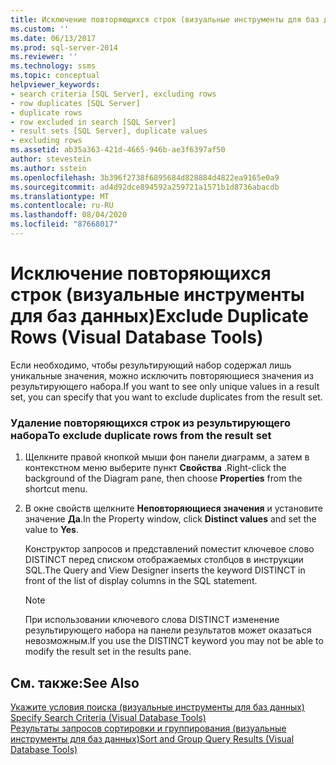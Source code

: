 ```yaml
---
title: Исключение повторяющихся строк (визуальные инструменты для баз данных) | Документация Майкрософт
ms.custom: ''
ms.date: 06/13/2017
ms.prod: sql-server-2014
ms.reviewer: ''
ms.technology: ssms
ms.topic: conceptual
helpviewer_keywords:
- search criteria [SQL Server], excluding rows
- row duplicates [SQL Server]
- duplicate rows
- row excluded in search [SQL Server]
- result sets [SQL Server], duplicate values
- excluding rows
ms.assetid: ab35a363-421d-4665-946b-ae3f6397af50
author: stevestein
ms.author: sstein
ms.openlocfilehash: 3b396f2738f6895684d828884d4822ea9165e0a9
ms.sourcegitcommit: ad4d92dce894592a259721a1571b1d8736abacdb
ms.translationtype: MT
ms.contentlocale: ru-RU
ms.lasthandoff: 08/04/2020
ms.locfileid: "87668017"
---
```

# <a name="exclude-duplicate-rows-visual-database-tools"></a><span data-ttu-id="5c19a-102">Исключение повторяющихся строк (визуальные инструменты для баз данных)</span><span class="sxs-lookup"><span data-stu-id="5c19a-102">Exclude Duplicate Rows (Visual Database Tools)</span></span>
  <span data-ttu-id="5c19a-103">Если необходимо, чтобы результирующий набор содержал лишь уникальные значения, можно исключить повторяющиеся значения из результирующего набора.</span><span class="sxs-lookup"><span data-stu-id="5c19a-103">If you want to see only unique values in a result set, you can specify that you want to exclude duplicates from the result set.</span></span>  
  
### <a name="to-exclude-duplicate-rows-from-the-result-set"></a><span data-ttu-id="5c19a-104">Удаление повторяющихся строк из результирующего набора</span><span class="sxs-lookup"><span data-stu-id="5c19a-104">To exclude duplicate rows from the result set</span></span>  
  
1.  <span data-ttu-id="5c19a-105">Щелкните правой кнопкой мыши фон панели диаграмм, а затем в контекстном меню выберите пункт **Свойства** .</span><span class="sxs-lookup"><span data-stu-id="5c19a-105">Right-click the background of the Diagram pane, then choose **Properties** from the shortcut menu.</span></span>  
  
2.  <span data-ttu-id="5c19a-106">В окне свойств щелкните **Неповторяющиеся значения** и установите значение **Да**.</span><span class="sxs-lookup"><span data-stu-id="5c19a-106">In the Property window, click **Distinct values** and set the value to **Yes**.</span></span>  
  
     <span data-ttu-id="5c19a-107">Конструктор запросов и представлений поместит ключевое слово DISTINCT перед списком отображаемых столбцов в инструкции SQL.</span><span class="sxs-lookup"><span data-stu-id="5c19a-107">The Query and View Designer inserts the keyword DISTINCT in front of the list of display columns in the SQL statement.</span></span>  
  
    > [!NOTE]  
    >  <span data-ttu-id="5c19a-108">При использовании ключевого слова DISTINCT изменение результирующего набора на панели результатов может оказаться невозможным.</span><span class="sxs-lookup"><span data-stu-id="5c19a-108">If you use the DISTINCT keyword you may not be able to modify the result set in the results pane.</span></span>  
  
## <a name="see-also"></a><span data-ttu-id="5c19a-109">См. также:</span><span class="sxs-lookup"><span data-stu-id="5c19a-109">See Also</span></span>  
 <span data-ttu-id="5c19a-110">[Укажите условия поиска &#40;визуальные инструменты для баз данных&#41;](visual-database-tools.md) </span><span class="sxs-lookup"><span data-stu-id="5c19a-110">[Specify Search Criteria &#40;Visual Database Tools&#41;](visual-database-tools.md) </span></span>  
 [<span data-ttu-id="5c19a-111">Результаты запросов сортировки и группирования (визуальные инструменты для баз данных)</span><span class="sxs-lookup"><span data-stu-id="5c19a-111">Sort and Group Query Results &#40;Visual Database Tools&#41;</span></span>](sort-and-group-query-results-visual-database-tools.md)  
  
  
